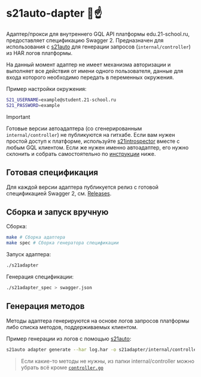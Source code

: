 # s21auto-dapter 🐺☝️

Адаптер/прокси для внутреннего GQL API платформы edu.21-school.ru, предоставляет спецификацию Swagger 2.
Предназначен для использования с [s21auto](https://github.com/s21toolkit/s21auto) для генерации запросов (`internal/controller`) из HAR логов платформы.

На данный момент адаптер не имеет механизма авторизации и выполняет все действия от имени одного пользователя, данные для входа которого необходимо передать в переменных окружения.

Пример настройки окружения:

```sh
S21_USERNAME=example@student.21-school.ru
S21_PASSWORD=example
```

> [!IMPORTANT]
> Готовые версии автоадаптера (со сгенерированным `internal/controller`) не публикуются на гитхабе.
> Если вам нужен простой доступ к платформе, используйте [s21introspector](https://github.com/s21toolkit/s21introspector) вместе с любым GQL клиентом.
> Если же нужен именно автоадаптер, его нужно склонить и собрать самостоятельно по [инструкции](#генерация-методов) ниже.

## Готовая спецификация

Для каждой версии адаптера публикуется релиз с готовой спецификацией Swagger 2, см. [Releases](https://github.com/s21toolkit/s21adapter/releases).

## Сборка и запуск вручную

Сборка:

```sh
make # Сборка адаптера
make spec # Сборка генератора спецификации
```

Запуск адаптера:

```sh
./s21adapter
```

Генерация спецификации:

```sh
./s21adapter_spec > swagger.json
```

## Генерация методов

Методы адаптера генерируются на основе логов запросов платформы либо списка методов, поддерживаемых клиентом.

Пример генерации из логов с помощью [s21auto](https://github.com/s21toolkit/s21auto):

```sh
s21auto adapter generate --har log.har -o s21adapter/internal/controller
```

> Если какие-то методы не нужны, из папки internal/controller можно убрать всё кроме [`controller.go`](/internal/controller/controller.go)
